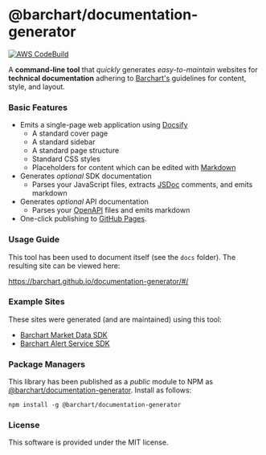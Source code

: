 # @barchart/documentation-generator

[![AWS CodeBuild](https://codebuild.us-east-1.amazonaws.com/badges?uuid=eyJlbmNyeXB0ZWREYXRhIjoiSkJiVDZVKzIvUkh5Vkpzd1prRHlKbGozYUhiSWFXMEhzZFphdzBhTWRiWnRXK2dGMk1GMU52QS8rcTJBWEJjNXZkOTRpUXpMcFBLdjFoYmhRWVhNNStRPSIsIml2UGFyYW1ldGVyU3BlYyI6IlVubWUzdm0reHVoZE5SaDAiLCJtYXRlcmlhbFNldFNlcmlhbCI6MX0%3D&branch=master)](https://github.com/barchart/documentation-generator)

A **command-line tool** that _quickly_ generates _easy-to-maintain_ websites for **technical documentation** adhering to [Barchart's](https://www.barchart.com/solutions) guidelines for content, style, and layout.

### Basic Features

* Emits a single-page web application using [Docsify](https://docsify.js.org/#/)
  * A standard cover page
  * A standard sidebar
  * A standard page structure
  * Standard CSS styles
  * Placeholders for content which can be edited with [Markdown](https://en.wikipedia.org/wiki/Markdown)
* Generates _optional_ SDK documentation
  * Parses your JavaScript files, extracts [JSDoc](https://en.wikipedia.org/wiki/JSDoc) comments, and emits markdown
* Generates _optional_ API documentation
  * Parses your [OpenAPI](https://en.wikipedia.org/wiki/OpenAPI_Specification) files and emits markdown
* One-click publishing to [GitHub Pages](https://pages.github.com/).

### Usage Guide

This tool has been used to document itself (see the ```docs``` folder). The resulting site can be viewed here:

https://barchart.github.io/documentation-generator/#/

### Example Sites

These sites were generated (and are maintained) using this tool:

* [Barchart Market Data SDK](https://barchart.github.io/marketdata-api-js/#/)
* [Barchart Alert Service SDK](https://barchart.github.io/alerts-client-js/#/)

### Package Managers

This library has been published as a *public* module to NPM as [@barchart/documentation-generator](https://www.npmjs.com/package/@barchart/documentation-generator). Install as follows:

```shell
npm install -g @barchart/documentation-generator
```

### License

This software is provided under the MIT license.